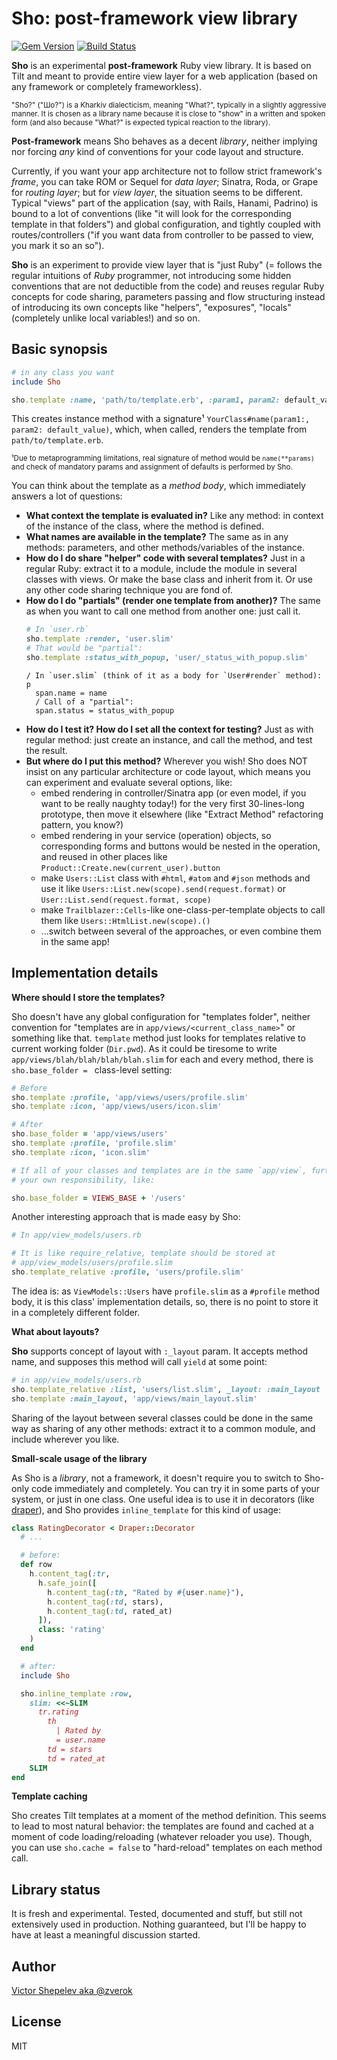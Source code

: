 # Sho: post-framework view library

[![Gem Version](https://badge.fury.io/rb/sho.svg)](http://badge.fury.io/rb/sho)
[![Build Status](https://travis-ci.org/zverok/sho.svg?branch=master)](https://travis-ci.org/zverok/sho)

**Sho** is an experimental **post-framework** Ruby view library. It is based on Tilt and meant to provide entire view layer for a web application (based on any framework or completely frameworkless).

<sup>"Sho?" ("Шо?") is a Kharkiv dialecticism, meaning "What?", typically in a slightly aggressive manner. It is chosen as a library name because it is close to "show" in a written and spoken form (and also because "What?" is expected typical reaction to the library).</sup>

**Post-framework** means Sho behaves as a decent _library_, neither implying nor forcing _any_ kind of conventions for your code layout and structure.

Currently, if you want your app architecture not to follow strict framework's _frame_, you can take ROM or Sequel for _data layer_; Sinatra, Roda, or Grape for _routing layer_; but for _view layer_, the situation seems to be different. Typical "views" part of the application (say, with Rails, Hanami, Padrino) is bound to a lot of conventions (like "it will look for the corresponding template in that folders") and global configuration, and tightly coupled with routes/controllers ("if you want data from controller to be passed to view, you mark it so an so").

**Sho** is an experiment to provide view layer that is "just Ruby" (= follows the regular intuitions of _Ruby_ programmer, not introducing some hidden conventions that are not deductible from the code) and reuses regular Ruby concepts for code sharing, parameters passing and flow structuring instead of introducing its own concepts like "helpers", "exposures", "locals" (completely unlike local variables!) and so on.

## Basic synopsis

```ruby
# in any class you want
include Sho

sho.template :name, 'path/to/template.erb', :param1, param2: default_value
```

This creates instance method with a signature¹ `YourClass#name(param1:, param2: default_value)`, which, when called, renders the template from `path/to/template.erb`.

<sup>¹Due to metaprogramming limitations, real signature of method would be `name(**params)` and check of mandatory params and assignment of defaults is performed by Sho.</sup>

You can think about the template as a _method body_, which immediately answers a lot of questions:

* **What context the template is evaluated in?** Like any method: in context of the instance of the class, where the method is defined.
* **What names are available in the template?** The same as in any methods: parameters, and other methods/variables of the instance.
* **How do I do share "helper" code with several templates?** Just in a regular Ruby: extract it to a module, include the module in several classes with views. Or make the base class and inherit from it. Or use any other code sharing technique you are fond of.
* **How do I do "partials" (render one template from another)?** The same as when you want to call one method from another one: just call it.
  ```ruby
  # In `user.rb`
  sho.template :render, 'user.slim'
  # That would be "partial":
  sho.template :status_with_popup, 'user/_status_with_popup.slim'
  ```
  ```slim
  / In `user.slim` (think of it as a body for `User#render` method):
  p
    span.name = name
    / Call of a "partial":
    span.status = status_with_popup
  ```
* **How do I test it? How do I set all the context for testing?** Just as with regular method: just create an instance, and call the method, and test the result.
* **But where do I put this method?** Wherever you wish! Sho does NOT insist on any particular architecture or code layout, which means you can experiment and evaluate several options, like:
  * embed rendering in controller/Sinatra app (or even model, if you want to be really naughty today!) for the very first 30-lines-long prototype, then move it elsewhere (like "Extract Method" refactoring pattern, you know?)
  * embed rendering in your service (operation) objects, so corresponding forms and buttons would be nested in the operation, and reused in other places like `Product::Create.new(current_user).button`
  * make `Users::List` class with `#html`, `#atom` and `#json` methods and use it like `Users::List.new(scope).send(request.format)` or `User::List.send(request.format, scope)`
  * make `Trailblazer::Cells`-like one-class-per-template objects to call them like `Users::HtmlList.new(scope).()`
  * ...switch between several of the approaches, or even combine them in the same app!

## Implementation details

**Where should I store the templates?**

Sho doesn't have any global configuration for "templates folder", neither convention for "templates are in `app/views/<current_class_name>`" or something like that. `template` method just looks for templates relative to current working folder (`Dir.pwd`). As it could be tiresome to write `app/views/blah/blah/blah/blah.slim` for each and every method, there is `sho.base_folder = ` class-level setting:

```ruby
# Before
sho.template :profile, 'app/views/users/profile.slim'
sho.template :icon, 'app/views/users/icon.slim'

# After
sho.base_folder = 'app/views/users'
sho.template :profile, 'profile.slim'
sho.template :icon, 'icon.slim'

# If all of your classes and templates are in the same `app/view`, further shortcutting is
# your own responsibility, like:

sho.base_folder = VIEWS_BASE + '/users'
```

Another interesting approach that is made easy by Sho:
```ruby
# In app/view_models/users.rb

# It is like require_relative, template should be stored at
# app/view_models/users/profile.slim
sho.template_relative :profile, 'users/profile.slim'
```

The idea is: as `ViewModels::Users` have `profile.slim` as a `#profile` method body, it is this class' implementation details, so, there is no point to store it in a completely different folder.

**What about layouts?**

**Sho** supports concept of layout with `:_layout` param. It accepts method name, and supposes this method will call `yield` at some point:

```ruby
# in app/view_models/users.rb
sho.template_relative :list, 'users/list.slim', _layout: :main_layout
sho.template :main_layout, 'app/views/main_layout.slim'
```

Sharing of the layout between several classes could be done in the same way as sharing of any other methods: extract it to a common module, and include wherever you like.

**Small-scale usage of the library**

As Sho is a _library_, not a framework, it doesn't require you to switch to Sho-only code immediately and completely. You can try it in some parts of your system, or just in one class. One useful idea is to use it in decorators (like [draper](https://github.com/drapergem/draper)), and Sho provides `inline_template` for this kind of usage:

```ruby
class RatingDecorator < Draper::Decorator
  # ...

  # before:
  def row
    h.content_tag(:tr,
      h.safe_join([
        h.content_tag(:th, "Rated by #{user.name}"),
        h.content_tag(:td, stars),
        h.content_tag(:td, rated_at)
      ]),
      class: 'rating'
    )
  end

  # after:
  include Sho

  sho.inline_template :row,
    slim: <<~SLIM
      tr.rating
        th
          | Rated by
          = user.name
        td = stars
        td = rated_at
    SLIM
end
```

**Template caching**

Sho creates Tilt templates at a moment of the method definition. This seems to lead to most natural behavior: the templates are found and cached at a moment of code loading/reloading (whatever reloader you use). Though, you can use `sho.cache = false` to "hard-reload" templates on each method call.

## Library status

It is fresh and experimental. Tested, documented and stuff, but still not extensively used in production. Nothing guaranteed, but I'll be happy to have at least a meaningful discussion started.

## Author

[Victor Shepelev aka @zverok](https://zverok.github.io)

## License

MIT
